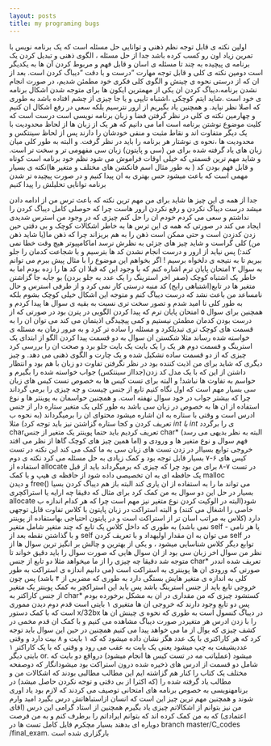 ```yaml
---
layout: posts
title: my programing bugs
---
```

اولین نکته ی قابل توجه نظم ذهنی و توانایی حل مسئله است که یک برنامه نویس با تمرین زیاد اون رو کسب کرده باشد 
 جدا از حل مسئله ، الگوی ذهنی و  تبدیل کردن یک برنامه ی پیچیده به چند تا مسئله ی اسان و قابل فهم و مربوط کردن آن ها به یکدیگر است
دومین نکته ی کلی و قابل توجه مهارت “درست و با دقت “دیباگ کردن است. 
بعد از ان که از درستی نحوه ی چینش و الگوی کلی فکری خود مطمئن شدیم، در صورت انجام نشدن برنامه،دیباگ کردن ان یکی از مهمترین ایکون ها برای متوجه شدن اشکال برنامه ی خود است .شاید ایتم کوچکی ،اشتباه تایپی و یا جا  چیزی از چشم افتاده باشد به طوری که اصلا  نظر نیاید.
 و همچنین یاد بگیریم از ارور نترسیم
بلکه سعی در رفع اشکال ان کنیم 
و چهارمین نکته ی کلی  در نظر گرفتن فضا و زبان برنامه نویسی است 
درست است که کلیت موضوع نوشتن برنامه است اما می دانیم که هر یک از زبان ها از لحاظ محدودیت با یک دیگر متفاوت اند و نقاط مثبت و منفی خودشان را دارند پس از لحاظ سینتکس و محدودیت ها ،نحوه ی نوشتار هر برنامه را باید در نظر گرفت.
و البته به طور کلی میان زبان های یاد گرفته شده برای من (سی و پایتون) زبان سی مفهومی تر و سخت تر است.
و شاید مهم ترین قسمتی که خیلی اوقات فراموش می شود نظم خود برنامه است
کوتاه و قابل فهم بودن کد ( به طور مثال اسم فانکشن های مختلف و متغیر ها)نکته ی بسیار مهمی است که باعث میشود حس بهتری به ان پیدا کنیم و در صورت پیچیده تر شدن برنامه توانایی تحلیلش را پیدا کنیم 

جدا از همه ی این چیز ها 
شاید برای من مهم ترین نکته که باعث ترس من از ادامه دادن میشد درست دیباگ نکردن و رفع نکردن ارور هاست 
چرا که حوصلی کامل دیباگ کردن را نداشتم و سعی می کردم خودم ان را حل کنم 
چیزی که در وجود من استرس شدیدی ایجاد می کند در صورتی که همه ی این ترس ها به خاطر اشکالات کوچک و بی دقتی حین زدن کدزدن است 
  و حتی ممکن است ذهن را به هم بریزاند چرا که ذهن ما(یا شاید ذهن من) کلی گراست و شاید چیز های جزئی به نظرش نرسد اماکامپیوتر هیچ وقت خطا نمی کند:)
پس نیاید از ارور و درست انجام نشدن کد ها بترسیم و با شجاعت کدمان را جلو ببریم تا به نتیجه ی دلخواه برسیم ! 
اگر بخواهم این موضوع را با مثال پیش ببرم می توانم به سوال ۲ امتحان پایان ترم اشاره کنم 
که با وجود این که قبلا ان کد ها را زده بودم 
اما به خاطر یک اشتباه کوچک (صفر اخر استرینگ را یک عدد به جلو بردن) بو جابه جا گزاشتن متغیر ها در تابع(اشتباهی رایج) کد منبه درستی کار نمی کرد و از طرفی استرس و حال نامساعد من باعث نشد که درست دیباگ کنم و متوجه این اشکال خیلی کوچک بشوم 
بلکه به طور کلی نا امید شدم  و تصور سخت تری نسبت به بقیه ی سوال ها پیدا کردم 
و همچنین برای سوال ۵ امتحان پایان ترم که پیدا کردن الگویی در پترن بود 
در صورتی که از درست بودن کدمان مطمئن نیستیم  و کمی پیچیدگی اذیتمان می کند می توان ان را به قسمت های کوچک تری تبدیلکرد و مسئله را ساده تر کرد و به مرور زمان به مسئله ی خواسته شده رساند مثلا شکستن ان سوال به دو قسمت پیدا کردن الگو از ابتدای یک استرینگ و قسمت دوم 
 هر یک را یک بایت یک بایت جلو برد و صحت ان را بررسی کرد 
چیزی که از دو قسمت ساده تشکیل شده و یک چارت و الگوی ذهنی می دهد.
و چیز دیگری که شاید برای من اذیت کننده بود در نظر نگرفتن تفاوت دو زبان با هم بود و انتظار داشتن از این که با یک مدل کد زدن(جدااز سینتکس) جواب خواسته شده را بگیرم و حواسم به تفاوت ها نباشد! 
و البته برای تست کیس ها به خصوص تست کیس های زبان سی بسیار مهم است که اول نگاه کنیم تابع از جنس چیست و چه چیزی را برمی 
گرداند چرا که بیشتر جواب در خود سوال نهفته است. 
و همچنین حواسمان  به پوینتر ها و نوع استفاده از ان ها به خصوص در زبان سی باشد 
به طور کلی یک متغیر ستاره دار از جنس ادرس است و وقتی با ستاره به ان اشاره میشود محتوای ان را برمیگرداند (به نحوه ب تعریف کردن و کجا ستاره گزاشتن نیز باید توجه کرد) مثلا *int یا int*
ی را  برگردد charتعریف کردیم باید حتما پوینتر یک متغیر از جنس char* 
(البته به نظر بدیهی می رسد اما همین چیز های کوچک گاها از نظر می افتد) 
فهم سوال و نوع متغیر  ها و ورودی و خروجی توابع بسیاار در زدن تست های زبان سی به ما کمک می کند 
 این نکته در تست کیس های ۶-۷ بسیار قابل توجه بود و کمک زیادی به حل مسئله می کرد 
نکته ی دوم استفاده از allocate در تست ۷-۸ برای من بود 
چرا که چیزی که برمیگرداند باید از قبل یک حافظه ای به ان تخصیصی داده شود از حافظه ی هیپ و با کمک malloc   
و دیدن free() می تواند ما را به استفاده از ان یاری کند 
البته باز هم دیباگ کردن بسیا بسیار در حل این دو سوال به من کمک کرد برای مثال که دقیقا چه ارایه یا استراکچری allocate شود(البته در الوکیت کردن نوع متغیر نیز مهم است چرا که هر کدام اندازه ب خاصی را اشغال می کنند) 
و البته استراکت در زبان پایتون  با کلاس تفاوت قابل توجهی دارد (کلاس به مراتب اسان تر از استراکت است و در پایتون احتیاجی بهاستفاده از پوینتر نمی باشد) 
به طوری که داخل کلاس یک تابع که چند متغیر شامل متغیر self یا هر نامی - و با گذاشتن نقطه بعد از self می توان به ان مقدار اولیهداد 
و با تعریف کردن self  در توابع دیگر کلاس شناسایی میشود ،
 و یکی از بهترین و چالش بر انگیز ترین سوال ها از نظر من سوال اخر  زبان سی  بود 
از ان سوال هایی که صورت سوال را باید دقیق خواند تا متوجه شد دقیقا چه چیزی را از ما میخواهد 
مثلا دو تابع از جنس char* تعریف شده انددر صورتی که ورودی ان ها پوینتری به استراکت است 
(می دانیم اندازه ی استراکت به طور کلی به اندازه ی متغیر هایش بستگی دارد به طوری که مضربی  از ۴ باشد) 
پس چون خروجی تابع  باید از جنس استرینگ باشد پس  باید این استراکچر به کمک پوینتر یک متغیر از جنس کاراکتر به char* کستشود 
چیزی که من مقداری در ان به مشکل  برخورده بودم  
پس دو تابع وجود دارند که خروجی ان ها متغیری ۱ بایتی است 
قدم دوم دیدن مموری است که با کمک دستور x/32bx در دیباگ کنسول است به طوری که نحوه ی چینش ان ها را با زدن ادرس هر متغیردر صورت دیباگ مشاهده می کنیم و با کمک ان قدم مخمی در کشف چیزی که یوال از ما می خواهد پیدا می کنیم 
 همچنین در حین این سوال باید توجه کرد که هر کاراکتری با یک عدد هگز نشان داده میشود که که ۱ بایت و ۸ بیت دارد و وقتی عددیشیفت به چپ میشود یعنی یک بایت به عقب می رود 
 و وقتی که با یک کاراکتر ۱ بایتی دیگر or. میشود 
(عملیاتب مه در تست کیس ها انجام میشود) درواقع دو بایت که شامل دو قسمت از ادرس های ذخیره شده درون استراکت بود میشودانگار که دوصفحه مختلف یک کتاب را کنار هم گزاشته ایم 
این مطالب مطالبی بودند که اشکالات من و مطالب یاد گرفته شده را  (که اکثرا  از بی دقتی و توجه نکردن حاصل میشد) در برنامهنویسی به خصوص برنامه های امتحانی  توصیف می کردند که لازم بود یاد اوری شوند  و همچنین مهم ترین چیز این است که انسان ازاستباهاتش درس بگیرد 
امید وارم من نیز بتوانم از اشکالاتم چیزی یاد بگیرم 
همچنین از استاد گرامی این درس (اقای اعتمادی) 
که به من کمک کرده اند که بتوانم ایراداتم را برطرف کنم و به من فرصت دوباره ای بدهند بسیار مچکرم 
فایل کامل  تست ها در branch master/C_codes /final_exam. بارگزاری شده است